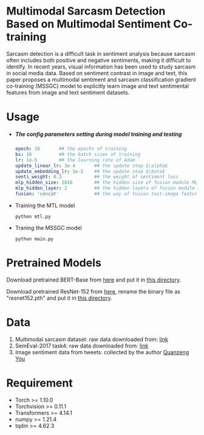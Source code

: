 # Multimodal Sarcasm Detection Based on Multimodal Sentiment Co-training

Sarcasm detection is a difficult task in sentiment analysis because sarcasm often includes both positive and negative sentiments, making it difficult to identify. In recent years, visual information has been used to study sarcasm in social media data. Based on sentiment contrast in image and text, this paper proposes a multimodal sentiment and sarcasm classification gradient co-training (MSSGC) model to explicitly learn image and text sentimental features from image and text sentiment datasets.

# Usage

- ##### The  config parameters setting during model training and testing

  ```yaml
  epoch: 10       ## the epochs of training
  bs: 16          ## the batch sizes of training
  lr: 1e-5        ## the learning rate of Adam
  update_linear_lr: 3e-4       ## the update step $\alpha$
  update_embedding_lr: 1e-5    ## the update step $\beta$
  senti_weight: 0.3            ## the weight of sentiment loss
  mlp_hidden_size: 2816        ## the hidden size of fusion module MLP
  mlp_hidden_layer: 2          ## the hidden layers of fusion module MLP
  fusion: 'concat'             ## the way of fusion text-image features for MSD samples
  ```

- Training the MTL model

  ```
  python mtl.py
  ```

- Traning the MSSGC model

  ```
  python main.py
  ```

# Pretrained Models

Download pretrained BERT-Base from [here](https://huggingface.co/bert-base-uncased/tree/main) and put it in [this directory](resource/transformers).

Download pretrained ResNet-152 from [here](https://download.pytorch.org/models/resnet152-394f9c45.pth), rename the binary file as "resnet152.pth" and put it in [this directory](resource/resnet).


# Data

1. Multimodal sarcasm dataset: raw data downloaded from: [link](https://github.com/headacheboy/data-of-multimodal-sarcasm-detection)
2. SemEval-2017 task4: raw data downloaded from: [link](https://alt.qcri.org/semeval2017/)
3. Image sentiment data from tweets: collected by the author [Quanzeng You](https://qzyou.github.io/)


# Requirement

- Torch >= 1.10.0
- Torchvision >= 0.11.1
- Transformers >= 4.14.1
- numpy >= 1.21.4
- tqdm >= 4.62.3

